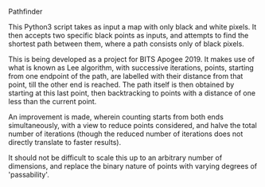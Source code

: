 Pathfinder

This Python3 script takes as input a map with only black and white pixels. It then accepts two specific black points as inputs, and attempts to find the shortest path between them, where a path consists only of black pixels.

This is being developed as a project for BITS Apogee 2019. It makes use of what is known as Lee algorithm, with successive iterations, points, starting from one endpoint of the path, are labelled with their distance from that point, till the other end is reached. The path itself is then obtained by starting at this last point, then backtracking to points with a distance of one less than the current point.

An improvement is made, wherein counting starts from both ends simultaneously, with a view to reduce points considered, and halve the total number of iterations (though the reduced number of iterations does not directly translate to faster results).

It should not be difficult to scale this up to an arbitrary number of dimensions, and replace the binary nature of points with varying degrees of 'passability'.